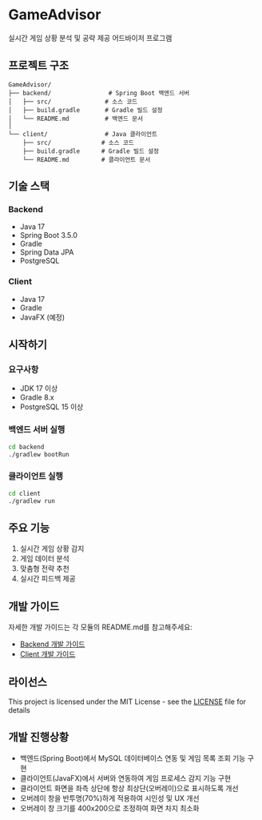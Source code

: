 # GameAdvisor

실시간 게임 상황 분석 및 공략 제공 어드바이저 프로그램

## 프로젝트 구조

```
GameAdvisor/
├── backend/                # Spring Boot 백엔드 서버
│   ├── src/               # 소스 코드
│   ├── build.gradle       # Gradle 빌드 설정
│   └── README.md          # 백엔드 문서
│
└── client/                # Java 클라이언트
    ├── src/              # 소스 코드
    ├── build.gradle      # Gradle 빌드 설정
    └── README.md         # 클라이언트 문서
```

## 기술 스택

### Backend
- Java 17
- Spring Boot 3.5.0
- Gradle
- Spring Data JPA
- PostgreSQL

### Client
- Java 17
- Gradle
- JavaFX (예정)

## 시작하기

### 요구사항
- JDK 17 이상
- Gradle 8.x
- PostgreSQL 15 이상

### 백엔드 서버 실행
```bash
cd backend
./gradlew bootRun
```

### 클라이언트 실행
```bash
cd client
./gradlew run
```

## 주요 기능

1. 실시간 게임 상황 감지
2. 게임 데이터 분석
3. 맞춤형 전략 추천
4. 실시간 피드백 제공

## 개발 가이드

자세한 개발 가이드는 각 모듈의 README.md를 참고해주세요:
- [Backend 개발 가이드](backend/README.md)
- [Client 개발 가이드](client/README.md)

## 라이선스

This project is licensed under the MIT License - see the [LICENSE](LICENSE) file for details

## 개발 진행상황

- 백엔드(Spring Boot)에서 MySQL 데이터베이스 연동 및 게임 목록 조회 기능 구현
- 클라이언트(JavaFX)에서 서버와 연동하여 게임 프로세스 감지 기능 구현
- 클라이언트 화면을 좌측 상단에 항상 최상단(오버레이)으로 표시하도록 개선
- 오버레이 창을 반투명(70%)하게 적용하여 시인성 및 UX 개선
- 오버레이 창 크기를 400x200으로 조정하여 화면 차지 최소화